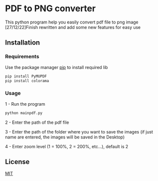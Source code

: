 # PDF to PNG converter
This python program help you easily convert pdf file to png image
[27/12/22]Finish rewritten and add some new features for easy use

## Installation

### Requirements
Use the package manager [pip](https://pip.pypa.io/en/stable/) to install required lib
```bash
pip install PyMUPDF
pip install colorama
```
### Usage
1 - Run the program
```bash
python mainpdf.py
```
2 - Enter the path of the pdf file

3 - Enter the path of the folder where you want to save the images (if just name are entered, the images will be saved in the Desktop)

4 - Enter zoom level (1 = 100%, 2 = 200%, etc...), default is 2

## License

[MIT](https://choosealicense.com/licenses/mit/)
